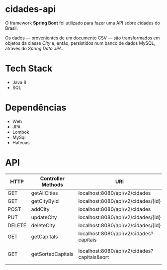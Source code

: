 # cidades-api

O framework **Spring Boot** foi utilizado para fazer uma API sobre cidades do Brasil.

Os dados — provenientes de um documento CSV — são transformados em objetos da classe _City_ e, então, persistidos num banco de dados MySQL, através do _Spring Data JPA_.

# Tech Stack

* Java 8
* SQL

# Dependências

* Web
* JPA
* Lombok
* MySql
* Hateoas

# API

| HTTP  | Controller Methods | URI | Exemplo |
| ------------- | ------------- | ------------- | ------------- | 
| GET  | getAllCities  | localhost:8080/api/v2/cidades  | |
| GET  | getCityById  | localhost:8080/api/v2/cidades/{id}  | |
| POST  | addCity  | localhost:8080/api/v2/cidades  | |
| PUT  | updateCity  | localhost:8080/api/v2/cidades/{id}  | |
| DELETE  | deleteCity  | localhost:8080/api/v2/cidades/{id}  | |
| GET  | getCapitals  | localhost:8080/api/v2/cidades?capitais  | |
| GET  | getSortedCapitals  | localhost:8080/api/v2/cidades?capitais&sort | sort=asc ou sort=des |

